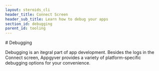```yaml
---
layout: steroids_cli
header_title: Connect Screen
header_sub_title: Learn how to debug your apps
section_id: debugging
parent_id: tooling
---
```


<section class="docs-section" id="debugging">
# Debugging

Debugging is an itegral part of app development. Besides the logs in the Connect screen, Appgyver provides a variety of platform-specific debugging options for your convenience.
</section>